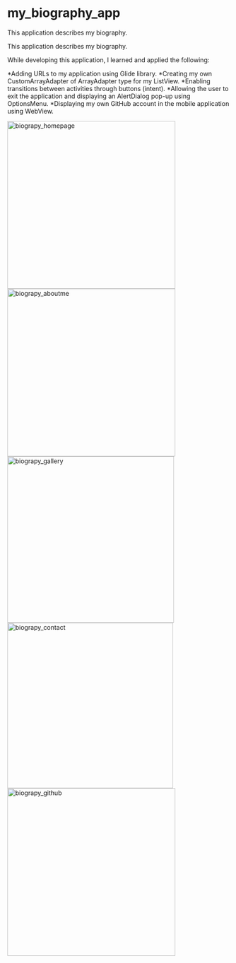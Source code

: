 # my_biography_app
This application describes my biography.

This application describes my biography.

While developing this application, I learned and applied the following:

*Adding URLs to my application using Glide library.
*Creating my own CustomArrayAdapter of ArrayAdapter type for my ListView.
*Enabling transitions between activities through buttons (intent).
*Allowing the user to exit the application and displaying an AlertDialog pop-up using OptionsMenu.
*Displaying my own GitHub account in the mobile application using WebView.




  
 

<img width="380" alt="biograpy_homepage" src="https://user-images.githubusercontent.com/116732291/234636803-0a1601a1-3675-4cf7-90f9-8401e746584c.png">
<img width="380" alt="biograpy_aboutme" src="https://user-images.githubusercontent.com/116732291/234636821-2325d13d-0e7d-44d2-9ba6-fd1f06ff0a91.png">
<img width="377" alt="biograpy_gallery" src="https://user-images.githubusercontent.com/116732291/234636834-ca3d4189-e074-450e-9971-e95e7a85074e.png">
<img width="375" alt="biograpy_contact" src="https://user-images.githubusercontent.com/116732291/234636851-b5a8a81e-5732-46bd-a96a-d184d6d036c7.png">
<img width="380" alt="biograpy_github" src="https://user-images.githubusercontent.com/116732291/234636869-d47501f7-6993-4ac5-a489-e82bbeba0ab6.png">
